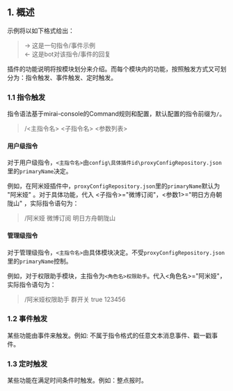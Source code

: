 ## 1. 概述

示例将以如下格式给出：
>  -> 这是一句指令/事件示例  
>  <- 这是bot对该指令/事件的回复

插件的功能说明将按模块划分来介绍。而每个模块内的功能，按照触发方式又可划分为：指令触发、事件触发、定时触发。

### 1.1 指令触发

指令语法基于mirai-console的Command规则和配置，默认配置的指令前缀为`/`。

> /<主指令名> <子指令名> <参数列表>

#### 用户级指令

对于用户级指令，`<主指令名>`由`config\具体插件id\proxyConfigRepository.json`里的`primaryName`决定。

例如，在阿米娅插件中，`proxyConfigRepository.json`里的`primaryName`默认为 "阿米娅" 。对于具体功能，代入 <子指令>="微博订阅"，<参数1>="明日方舟朝陇山" ，实际指令语句为：
> /阿米娅 微博订阅 明日方舟朝陇山

#### 管理级指令

对于管理级指令，`<主指令名>`由具体模块决定。不受`proxyConfigRepository.json`里的`primaryName`控制。

例如，对于权限助手模块，主指令为`<角色名>权限助手`。代入<角色名>="阿米娅"，实际指令语句为：  
> /阿米娅权限助手 群开关 true 123456

### 1.2 事件触发

某些功能由事件来触发。例如: 不属于指令格式的任意文本消息事件、戳一戳事件。

### 1.3 定时触发

某些功能在满足时间条件时触发。例如：整点报时。









